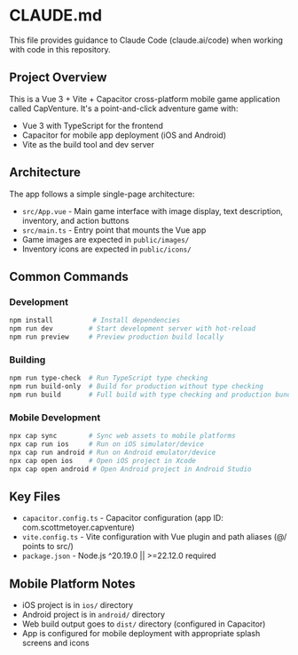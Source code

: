 # CLAUDE.md

This file provides guidance to Claude Code (claude.ai/code) when working with code in this repository.

## Project Overview

This is a Vue 3 + Vite + Capacitor cross-platform mobile game application called CapVenture. It's a point-and-click adventure game with:

- Vue 3 with TypeScript for the frontend
- Capacitor for mobile app deployment (iOS and Android)
- Vite as the build tool and dev server

## Architecture

The app follows a simple single-page architecture:
- `src/App.vue` - Main game interface with image display, text description, inventory, and action buttons
- `src/main.ts` - Entry point that mounts the Vue app
- Game images are expected in `public/images/`
- Inventory icons are expected in `public/icons/`

## Common Commands

### Development
```sh
npm install          # Install dependencies
npm run dev         # Start development server with hot-reload
npm run preview     # Preview production build locally
```

### Building
```sh
npm run type-check  # Run TypeScript type checking
npm run build-only  # Build for production without type checking
npm run build       # Full build with type checking and production bundle
```

### Mobile Development
```sh
npx cap sync        # Sync web assets to mobile platforms
npx cap run ios     # Run on iOS simulator/device
npx cap run android # Run on Android emulator/device
npx cap open ios    # Open iOS project in Xcode
npx cap open android # Open Android project in Android Studio
```

## Key Files

- `capacitor.config.ts` - Capacitor configuration (app ID: com.scottmetoyer.capventure)
- `vite.config.ts` - Vite configuration with Vue plugin and path aliases (@/ points to src/)
- `package.json` - Node.js ^20.19.0 || >=22.12.0 required

## Mobile Platform Notes

- iOS project is in `ios/` directory
- Android project is in `android/` directory  
- Web build output goes to `dist/` directory (configured in Capacitor)
- App is configured for mobile deployment with appropriate splash screens and icons
